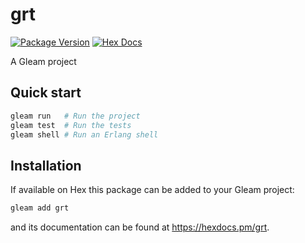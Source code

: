 # grt

[![Package Version](https://img.shields.io/hexpm/v/grt)](https://hex.pm/packages/grt)
[![Hex Docs](https://img.shields.io/badge/hex-docs-ffaff3)](https://hexdocs.pm/grt/)

A Gleam project

## Quick start

```sh
gleam run   # Run the project
gleam test  # Run the tests
gleam shell # Run an Erlang shell
```

## Installation

If available on Hex this package can be added to your Gleam project:

```sh
gleam add grt
```

and its documentation can be found at <https://hexdocs.pm/grt>.
